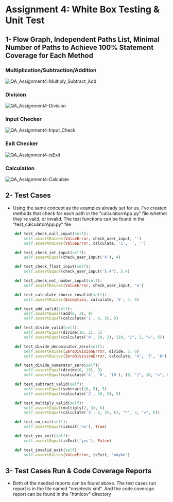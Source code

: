 # Assignment 4: White Box Testing & Unit Test
## 1- Flow Graph, Independent Paths List, Minimal Number of Paths to Achieve 100% Statement Coverage for Each Method

### Multiplication/Subtraction/Addition
![QA_Assignment4-Multiply_Subtract_Add](https://user-images.githubusercontent.com/63163965/164723141-5f793b2d-444b-4a96-b57b-994ace6502c2.jpg)

### Division
![QA_Assignment4-Division](https://user-images.githubusercontent.com/63163965/164723174-4d5cea47-c4aa-4e45-9a1d-7f3e18468361.jpg)

### Input Checker
![QA_Assignment4-Input_Check](https://user-images.githubusercontent.com/63163965/164723301-464ce265-6c22-4320-bc99-b890c1391635.jpg)

### Exit Checker
![QA_Assignment4-isExit](https://user-images.githubusercontent.com/63163965/164723370-a4f54955-e064-40d2-831b-e05c09090b33.jpg)

### Calculation
![QA_Assignment4-Calculate](https://user-images.githubusercontent.com/63163965/164723405-4ad9314c-49e6-48f0-9649-96120da05611.jpg)

## 2- Test Cases
- Using the same concept as the examples already set for us. I've created methods that check for each path in the "calculatorrApp.py" file whether they're valid, or invalid. The test functions can be found in the "test_calculatorApp.py" file
```ruby
    def test_check_null_input(self):
        self.assertRaises(ValueError, check_user_input, '')
        self.assertRaises(ValueError, calculate, '1', '', '')

    def test_check_int_input(self):
        self.assertEqual(check_user_input('4'), 4)

    def test_check_float_input(self):
        self.assertEqual(check_user_input('5.4'), 5.4)

    def test_check_not_number_input(self):
        self.assertRaises(ValueError, check_user_input, 'w')

    def test_calculate_choice_invalid(self):
        self.assertRaises(Exception, calculate, '5', 4, 4)

    def test_add_valid(self):
        self.assertEqual(add(6, 3), 9)
        self.assertEqual(calculate('1', 6, 3), 9)

    def test_divide_valid(self):
        self.assertEqual(divide(10, 2), 5)
        self.assertEqual(calculate('4', 10, 2), (10, "/", 2, "=", 5))

    def test_divide_denominator_zero(self):
        self.assertRaises(ZeroDivisionError, divide, 3, 0)
        self.assertRaises(ZeroDivisionError, calculate, '4', '3', '0')

    def test_divide_numerator_zero(self):
        self.assertEqual(divide(0, 10), 0)
        self.assertEqual(calculate('4', '0', '10'), (0, "/", 10, "=", 0))

    def test_subtract_valid(self):
        self.assertEqual(subtract(10, 5), 5)
        self.assertEqual(calculate('2', 10, 5), 5)

    def test_multiply_valid(self):
        self.assertEqual(multiply(2, 3), 6)
        self.assertEqual(calculate('3', 2, 3), (2, "*", 3, "=", 6))

    def test_no_exit(self):
        self.assertEqual(isExit('no'), True)

    def test_yes_exit(self):
        self.assertEqual(isExit('yes'), False)

    def test_invalid_exit(self):
        self.assertRaises(ValueError, isExit, 'maybe')
```

## 3- Test Cases Run & Code Coverage Reports
- Both of the needed reports can be found above. The test cases run report is in the file named "nosetests.xml". And the code coverage report can be found in the "htmlcov" directory
